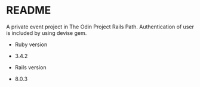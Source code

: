 # README

A private event project in The Odin Project Rails Path.
Authentication of user is included by using devise gem.

- Ruby version

* 3.4.2

- Rails version

* 8.0.3
